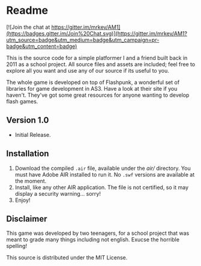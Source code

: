 Readme
=========

[![Join the chat at https://gitter.im/mrkev/AM1](https://badges.gitter.im/Join%20Chat.svg)](https://gitter.im/mrkev/AM1?utm_source=badge&utm_medium=badge&utm_campaign=pr-badge&utm_content=badge)

This is the source code for a simple platformer I and a friend built back in 2011 as a school project. All source files and assets are included; feel free to explore all you want and use any of our source if its useful to you. 

The whole game is developed on top of Flashpunk, a wonderful set of libraries for game development in AS3. Have a look at their site if you haven't. They've got some great resources for anyone wanting to develop flash games.

Version 1.0
-----------

- Initial Release.

Installation
--------------

1. Download the compiled `.air` file, available under the *air/* directory. You must have Adobe AIR installed to run it. No `.swf` versions are available at the moment.
2. Install, like any other AIR application. The file is not certified, so it may display a security warning... sorry! 
3. Enjoy!

Disclaimer
--------------
This game was developed by two teenagers, for a school project that was meant to grade many things including not english. Exucse the horrible spelling!   

This source is distributed under the MIT License.

  
    
